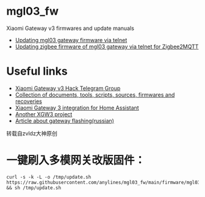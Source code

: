 # mgl03_fw
Xiaomi Gateway v3 firmwares and update manuals

* [Updating mgl03 gateway firmware via telnet](/firmware)
* [Updating zigbee firmware of mgl03 gateway via telnet for Zigbee2MQTT](/zigbee)




# Useful links

* [Xiaomi Gateway v3 Hack Telegram Group](https://t.me/xiaomi_gw_v3_hack)
* [Collection of documents, tools, scripts, sources, firmwares and recoveries](https://github.com/serrj-sv/lumi.gateway.mgl03)
* [Xiaomi Gateway 3 integration for Home Assistant](https://github.com/AlexxIT/XiaomiGateway3)
* [Another XGW3 project](https://github.com/niceboygithub/XiaomiGateway3fw)
* [Article about gateway flashing(russian)](https://simple-ha.ru/posts/261)



转载自zvldz大神原创

# 一键刷入多模网关改版固件：
    curl -s -k -L -o /tmp/update.sh https://raw.githubusercontent.com/anylines/mgl03_fw/main/firmware/mgl03_update.sh && sh /tmp/update.sh
